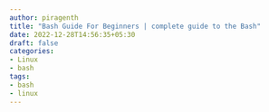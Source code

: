 ```yaml
---
author: piragenth
title: "Bash Guide For Beginners | complete guide to the Bash"
date: 2022-12-28T14:56:35+05:30
draft: false
categories:
- Linux
- bash
tags:
- bash
- linux
---
```


